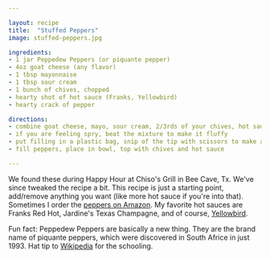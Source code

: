 ```yaml
---

layout: recipe
title:  "Stuffed Peppers"
image: stuffed-peppers.jpg

ingredients:
- 1 jar Peppedew Peppers (or piquante pepper)
- 4oz goat cheese (any flavor)
- 1 tbsp mayonnaise
- 1 tbsp sour cream
- 1 bunch of chives, chopped
- hearty shot of hot sauce (Franks, Yellowbird)
- hearty crack of pepper

directions:
- combine goat cheese, mayo, sour cream, 2/3rds of your chives, hot sauce, black pepper
- if you are feeling spry, beat the mixture to make it fluffy
- put filling in a plastic bag, snip of the tip with scissors to make a piping bag
- fill peppers, place in bowl, top with chives and hot sauce

---
```


We found these during Happy Hour at Chiso's Grill in Bee Cave, Tx. We've since tweaked the recipe a bit. This recipe is just a starting point, add/remove anything you want (like more hot sauce if you're into that). Sometimes I order the [peppers on Amazon](https://amzn.to/2MGUnam). My favorite hot sauces are Franks Red Hot, Jardine's Texas Champagne, and of course, [Yellowbird](https://amzn.to/2Pw4LAv).

Fun fact: Peppedew Peppers are basically a new thing. They are the brand name of piquante peppers, which were discovered in South Africe in just 1993. Hat tip to [Wikipedia](https://en.wikipedia.org/wiki/Peppadew) for the schooling.